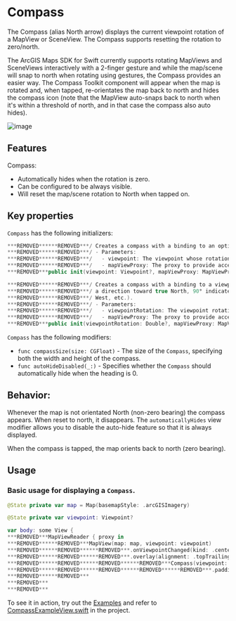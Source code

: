 # Compass

The Compass (alias North arrow) displays the current viewpoint rotation of a MapView or SceneView. The Compass supports resetting the rotation to zero/north.

The ArcGIS Maps SDK for Swift currently supports rotating MapViews and SceneViews interactively with a 2-finger gesture and while the map/scene will snap to north when rotating using gestures, the Compass provides an easier way. The Compass Toolkit component will appear when the map is rotated and, when tapped, re-orientates the map back to north and hides the compass icon (note that the MapView auto-snaps back to north when it's within a threshold of north, and in that case the compass also auto hides).

![image](https:***REMOVED***user-images.githubusercontent.com/3998072/202810369-a0b82778-77d4-404e-bebf-1a84841fbb1b.png)

## Features

Compass:

- Automatically hides when the rotation is zero.
- Can be configured to be always visible.
- Will reset the map/scene rotation to North when tapped on.

## Key properties

`Compass` has the following initializers:

```swift
***REMOVED******REMOVED***/ Creates a compass with a binding to an optional viewpoint.
***REMOVED******REMOVED***/ - Parameters:
***REMOVED******REMOVED***/   - viewpoint: The viewpoint whose rotation determines the heading of the compass.
***REMOVED******REMOVED***/   - mapViewProxy: The proxy to provide access to map view operations.
***REMOVED***public init(viewpoint: Viewpoint?, mapViewProxy: MapViewProxy? = nil)
```

```swift
***REMOVED******REMOVED***/ Creates a compass with a binding to a viewpoint rotation (0° indicates
***REMOVED******REMOVED***/ a direction toward true North, 90° indicates a direction toward true
***REMOVED******REMOVED***/ West, etc.).
***REMOVED******REMOVED***/ - Parameters:
***REMOVED******REMOVED***/   - viewpointRotation: The viewpoint rotation whose value determines the heading of the compass.
***REMOVED******REMOVED***/   - mapViewProxy: The proxy to provide access to map view operations.
***REMOVED***public init(viewpointRotation: Double?, mapViewProxy: MapViewProxy? = nil)
```

`Compass` has the following modifiers:

- `func compassSize(size: CGFloat)` - The size of the `Compass`, specifying both the width and height of the compass.
- `func autoHideDisabled(_:)` - Specifies whether the ``Compass`` should automatically hide when the heading is 0.

## Behavior:

Whenever the map is not orientated North (non-zero bearing) the compass appears. When reset to north, it disappears. The `automaticallyHides` view modifier allows you to disable the auto-hide feature so that it is always displayed.

When the compass is tapped, the map orients back to north (zero bearing).

## Usage

### Basic usage for displaying a `Compass`.

```swift
@State private var map = Map(basemapStyle: .arcGISImagery)

@State private var viewpoint: Viewpoint?

var body: some View {
***REMOVED***MapViewReader { proxy in
***REMOVED******REMOVED***MapView(map: map, viewpoint: viewpoint)
***REMOVED******REMOVED******REMOVED***.onViewpointChanged(kind: .centerAndScale) { viewpoint = $0 ***REMOVED***
***REMOVED******REMOVED******REMOVED***.overlay(alignment: .topTrailing) {
***REMOVED******REMOVED******REMOVED******REMOVED***Compass(viewpoint: viewpoint, mapViewProxy: proxy)
***REMOVED******REMOVED******REMOVED******REMOVED******REMOVED***.padding()
***REMOVED******REMOVED***
***REMOVED***
***REMOVED***
```

To see it in action, try out the [Examples](../../Examples/Examples) and refer to [CompassExampleView.swift](../../Examples/Examples/CompassExampleView.swift) in the project.
